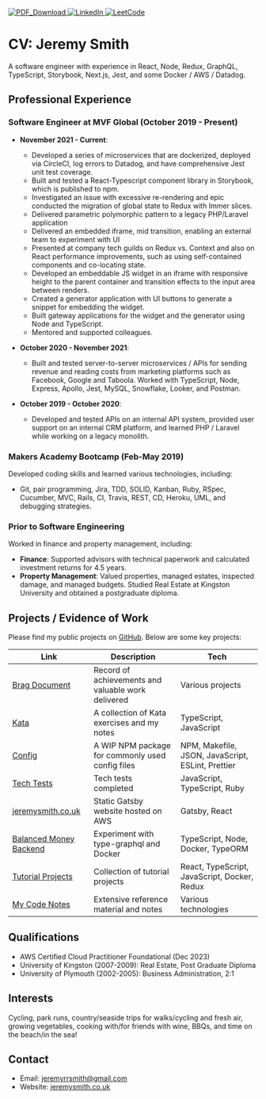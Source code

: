 <p>
  <a target="_blank" href="https://github.com/JRRS1982/CV/blob/master/public/jeremy_smith_cv.pdf" download><img alt="PDF_Download" src="https://img.shields.io/badge/PDF-Download-1abc9c?style=for-the-badge" />
  </a>
  <a href="https://www.linkedin.com/in/jeremy-smith-2b3a9b15/" target="_blank"><img alt="LinkedIn" src="https://img.shields.io/badge/linkedin-%230077B5.svg?&style=for-the-badge&logo=linkedin&logoColor=white" />
  <a href="https://leetcode.com/JRRS1982" target="_blank"><img alt="LeetCode" src="https://img.shields.io/badge/leetcode-%2312100E.svg?&style=for-the-badge&logo=leetcode&logoColor=white" />
  </a>
<p />

# CV: Jeremy Smith

A software engineer with experience in React, Node, Redux, GraphQL, TypeScript, Storybook, Next.js, Jest, and some Docker / AWS / Datadog.

## Professional Experience

### Software Engineer at MVF Global (October 2019 - Present)

- **November 2021 - Current**:
  - Developed a series of microservices that are dockerized, deployed via CircleCI, log errors to Datadog, and have comprehensive Jest unit test coverage.
  - Built and tested a React-Typescript component library in Storybook, which is published to npm.
  - Investigated an issue with excessive re-rendering and epic conducted the migration of global state to Redux with Immer slices.
  - Delivered parametric polymorphic pattern to a legacy PHP/Laravel application
  - Delivered an embedded iframe, mid transition, enabling an external team to experiment with UI
  - Presented at company tech guilds on Redux vs. Context and also on React performance improvements, such as using self-contained components and co-locating state.
  - Developed an embeddable JS widget in an iframe with responsive height to the parent container and transition effects to the input area between renders.
  - Created a generator application with UI buttons to generate a snippet for embedding the widget.
  - Built gateway applications for the widget and the generator using Node and TypeScript.
  - Mentored and supported colleagues.

- **October 2020 - November 2021**:
  - Built and tested server-to-server microservices / APIs for sending revenue and reading costs from marketing platforms such as Facebook, Google and Taboola. Worked with TypeScript, Node, Express, Apollo, Jest, MySQL, Snowflake, Looker, and Postman.

- **October 2019 - October 2020**:
  - Developed and tested APIs on an internal API system, provided user support on an internal CRM platform, and learned PHP / Laravel while working on a legacy monolith.

### Makers Academy Bootcamp (Feb-May 2019)

Developed coding skills and learned various technologies, including:

- Git, pair programming, Jira, TDD, SOLID, Kanban, Ruby, RSpec, Cucumber, MVC, Rails, CI, Travis, REST, CD, Heroku, UML, and debugging strategies.

### Prior to Software Engineering

Worked in finance and property management, including:

- **Finance**: Supported advisors with technical paperwork and calculated investment returns for 4.5 years.
- **Property Management**: Valued properties, managed estates, inspected damage, and managed budgets. Studied Real Estate at Kingston University and obtained a postgraduate diploma.

## Projects / Evidence of Work

Please find my public projects on [GitHub](https://github.com/JRRS1982?tab=repositories). Below are some key projects:

| Link | Description | Tech |
| --- | --- | --- |
| [Brag Document](https://www.notion.so/my-code-notes/Brag-Document-7382f78e1f1d490c88244000d6aa647e) | Record of achievements and valuable work delivered | Various projects |
| [Kata](https://github.com/JRRS1982/Kata) | A collection of Kata exercises and my notes | TypeScript, JavaScript |
| [Config](https://github.com/JRRS1982/Config) | A WIP NPM package for commonly used config files | NPM, Makefile, JSON, JavaScript, ESLint, Prettier |
| [Tech Tests](https://github.com/JRRS1982/TechTests) | Tech tests completed | JavaScript, TypeScript, Ruby |
| [jeremysmith.co.uk](https://www.jeremysmith.co.uk/) | Static Gatsby website hosted on AWS | Gatsby, React |
| [Balanced Money Backend](https://github.com/JRRS1982/balanced-money-backend) | Experiment with type-graphql and Docker | TypeScript, Node, Docker, TypeORM |
| [Tutorial Projects](https://github.com/JRRS1982/TutorialProjects) | Collection of tutorial projects | React, TypeScript, JavaScript, Docker, Redux |
| [My Code Notes](https://my-code-notes.notion.site/863199a0f13346019ee9b5244e34a1e2?v=3bc4946ef695471e8fdcc4300b5abde9&pvs=4) | Extensive reference material and notes | Various technologies |

## Qualifications

- AWS Certified Cloud Practitioner Foundational (Dec 2023)
- University of Kingston (2007-2009): Real Estate, Post Graduate Diploma
- University of Plymouth (2002-2005): Business Administration, 2:1

## Interests

Cycling, park runs, country/seaside trips for walks/cycling and fresh air, growing vegetables, cooking with/for friends with wine, BBQs, and time on the beach/in the sea!

## Contact

- Email: [jeremyrrsmith@gmail.com](mailto:jeremyrrsmith@gmail.com)
- Website: [jeremysmith.co.uk](https://www.jeremysmith.co.uk/)
